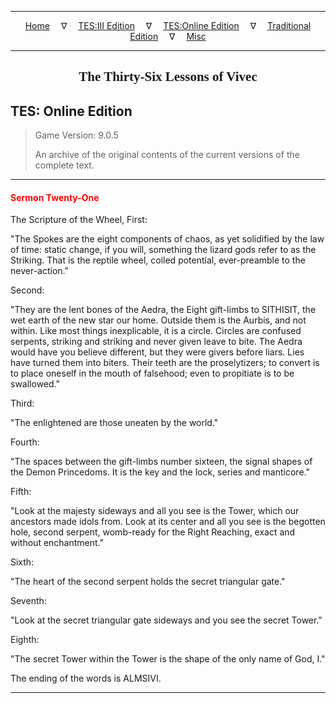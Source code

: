 
---

<!-- Jekyll Page Links -->

<center>
<a href="../../../../index.html">Home</a>
&emsp;&nabla;&emsp;
<a href="../../../index-tes3.html">TES:III Edition</a>
&emsp;&nabla;&emsp;
<a href="../../../index-teso.html">TES:Online Edition</a>
&emsp;&nabla;&emsp;
<a href="../../../index-traditional.html">Traditional Edition</a>
&emsp;&nabla;&emsp;
<a href="../../../index-misc.html">Misc</a>
</center>

<!-- Markdown Body Below: -->

---

<center>
<h2><span style="font-family:Georgia">The Thirty-Six Lessons of Vivec</span></h2>
</center>

## TES: Online Edition

> Game Version: 9.0.5
>
> An archive of the original contents of the current versions of the complete text.

---

#### <span style="color:red">Sermon Twenty-One</span>

The Scripture of the Wheel, First:

"The Spokes are the eight components of chaos, as yet solidified by the law of time: static change, if you will, something the lizard gods refer to as the Striking. That is the reptile wheel, coiled potential, ever-preamble to the never-action."

Second:

"They are the lent bones of the Aedra, the Eight gift-limbs to SITHISIT, the wet earth of the new star our home. Outside them is the Aurbis, and not within. Like most things inexplicable, it is a circle. Circles are confused serpents, striking and striking and never given leave to bite. The Aedra would have you believe different, but they were givers before liars. Lies have turned them into biters. Their teeth are the proselytizers; to convert is to place oneself in the mouth of falsehood; even to propitiate is to be swallowed."

Third:

"The enlightened are those uneaten by the world."

Fourth:

"The spaces between the gift-limbs number sixteen, the signal shapes of the Demon Princedoms. It is the key and the lock, series and manticore."

Fifth:

"Look at the majesty sideways and all you see is the Tower, which our ancestors made idols from. Look at its center and all you see is the begotten hole, second serpent, womb-ready for the Right Reaching, exact and without enchantment."

Sixth:

"The heart of the second serpent holds the secret triangular gate."

Seventh:

"Look at the secret triangular gate sideways and you see the secret Tower."

Eighth:

"The secret Tower within the Tower is the shape of the only name of God, I."

The ending of the words is ALMSIVI.

---
